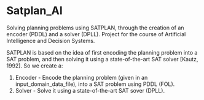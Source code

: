 # Satplan_AI
Solving planning problems using SATPLAN, through the creation of an encoder (PDDL) and a solver (DPLL).
Project for the course of Artificial Intelligence and Decision Systems.

SATPLAN is based on the idea of first encoding the planning problem into a SAT problem, and then solving it using a state-of-the-art SAT solver [Kautz, 1992].
So we create a:
1) Encoder - Encode the planning problem (given in an input_domain_data_file), into a SAT problem using PDDL (FOL).
2) Solver - Solve it using a state-of-the-art SAT sover (DPLL).
